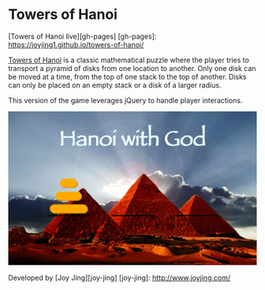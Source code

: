 # Towers of Hanoi

[Towers of Hanoi live][gh-pages]
[gh-pages]: https://joyjing1.github.io/towers-of-hanoi/

[Towers of Hanoi][towers-wiki] is a classic mathematical puzzle where the player tries to transport a pyramid of disks from one location to another. Only one disk can be moved at a time, from the top of one stack to the top of another. Disks can only be placed on an empty stack or a disk of a larger radius.

[towers-wiki]: https://en.wikipedia.org/wiki/Tower_of_Hanoi

This version of the game leverages jQuery to handle player interactions.

<img src="./images/screenshot.png"/>

Developed by [Joy Jing][joy-jing]
[joy-jing]: http://www.joyjing.com/
